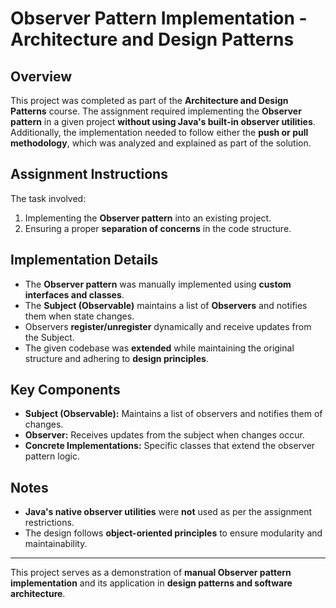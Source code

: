 # Observer Pattern Implementation - Architecture and Design Patterns

## Overview
This project was completed as part of the **Architecture and Design Patterns** course. The assignment required implementing the **Observer pattern** in a given project **without using Java's built-in observer utilities**. Additionally, the implementation needed to follow either the **push or pull methodology**, which was analyzed and explained as part of the solution.

## Assignment Instructions
The task involved:
1. Implementing the **Observer pattern** into an existing project.
2. Ensuring a proper **separation of concerns** in the code structure.

## Implementation Details
- The **Observer pattern** was manually implemented using **custom interfaces and classes**.
- The **Subject (Observable)** maintains a list of **Observers** and notifies them when state changes.
- Observers **register/unregister** dynamically and receive updates from the Subject.
- The given codebase was **extended** while maintaining the original structure and adhering to **design principles**.

## Key Components
- **Subject (Observable):** Maintains a list of observers and notifies them of changes.
- **Observer:** Receives updates from the subject when changes occur.
- **Concrete Implementations:** Specific classes that extend the observer pattern logic.

## Notes
- **Java's native observer utilities** were **not** used as per the assignment restrictions.
- The design follows **object-oriented principles** to ensure modularity and maintainability.

---

This project serves as a demonstration of **manual Observer pattern implementation** and its application in **design patterns and software architecture**.
